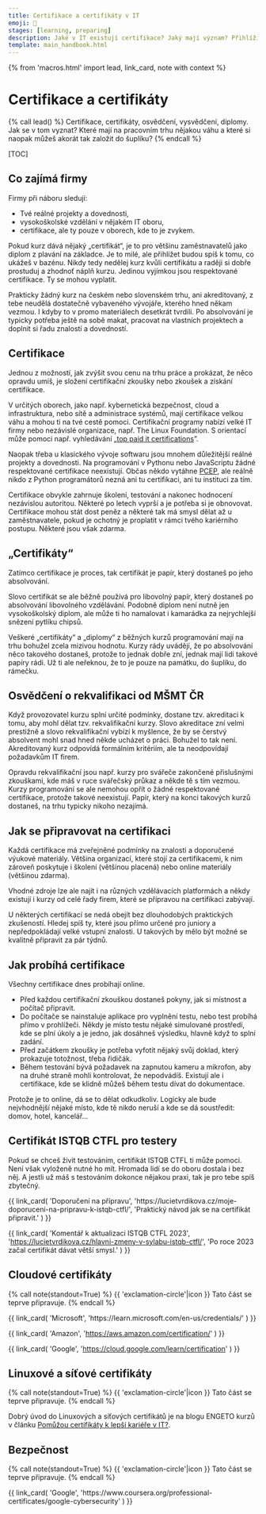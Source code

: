 ```yaml
---
title: Certifikace a certifikáty v IT
emoji: 🏅
stages: [learning, preparing]
description: Jaké v IT existují certifikace? Jaký mají význam? Přihlíží k nim někdo na pohovorech? A co „certifikáty“ z kurzů?
template: main_handbook.html
---
```


{% from 'macros.html' import lead, link_card, note with context %}

# Certifikace a certifikáty

{% call lead() %}
  Certifikace, certifikáty, osvědčení, vysvědčení, diplomy. Jak se v tom vyznat? Které mají na pracovním trhu nějakou váhu a které si naopak můžeš akorát tak založit do šuplíku?
{% endcall %}

[TOC]

## Co zajímá firmy

Firmy při náboru sledují:

- Tvé reálné projekty a dovednosti,
- vysokoškolské vzdělání v nějakém IT oboru,
- certifikace, ale ty pouze v oborech, kde to je zvykem.

Pokud kurz dává nějaký „certifikát“, je to pro většinu zaměstnavatelů jako diplom z plavání na základce. Je to milé, ale přihlížet budou spíš k tomu, co ukážeš v bazénu. Nikdy tedy nedělej kurz kvůli certifikátu a raději si dobře prostuduj a zhodnoť náplň kurzu. Jedinou vyjímkou jsou respektované certifikace. Ty se mohou vyplatit.

Prakticky žádný kurz na českém nebo slovenském trhu, ani akreditovaný, z tebe neudělá dostatečně vybaveného vývojáře, kterého hned někam vezmou. I kdyby to v promo materiálech desetkrát tvrdili. Po absolvování je typicky potřeba ještě na sobě makat, pracovat na vlastních projektech a doplnit si řadu znalostí a dovedností.

## Certifikace

Jednou z možností, jak zvýšit svou cenu na trhu práce a prokázat, že něco opravdu umíš, je složení certifikační zkoušky nebo zkoušek a získání certifikace.

V určitých oborech, jako např. kybernetická bezpečnost, cloud a infrastruktura, nebo sítě a administrace systémů, mají certifikace velkou váhu a mohou ti na tvé cestě pomoci. Certifikační programy nabízí velké IT firmy nebo nezávislé organizace, např. The Linux Foundation. S orientací může pomoci např. vyhledávání „[top paid it certifications](https://www.google.cz/search?q=top%20paid%20it%20certifications)”.

Naopak třeba u klasického vývoje softwaru jsou mnohem důležitější reálné projekty a dovednosti. Na programování v Pythonu nebo JavaScriptu žádné respektované certifikace neexistují. Občas někdo vytáhne [PCEP](https://pythoninstitute.org/pcep), ale reálně nikdo z Python programátorů nezná ani tu certifikaci, ani tu instituci za tím.

Certifikace obvykle zahrnuje školení, testování a nakonec hodnocení nezávislou autoritou. Některé po letech vyprší a je potřeba si je obnovovat. Certifikace mohou stát dost peněz a některé tak má smysl dělat až u zaměstnavatele, pokud je ochotný je proplatit v rámci tvého kariérního postupu. Některé jsou však zdarma.

## „Certifikáty“

Zatímco certifikace je proces, tak certifikát je papír, který dostaneš po jeho absolvování.

Slovo certifikát se ale běžně používá pro libovolný papír, který dostaneš po absolvování libovolného vzdělávání. Podobně diplom není nutně jen vysokoškolský diplom, ale může ti ho namalovat i kamarádka za nejrychlejší snězení pytlíku chipsů.

Veškeré „certifikáty“ a „diplomy“ z běžných kurzů programování mají na trhu bohužel zcela mizivou hodnotu. Kurzy rády uvádějí, že po absolvování něco takového dostaneš, protože to jednak dobře zní, jednak mají lidi takové papíry rádi. Už ti ale neřeknou, že to je pouze na památku, do šuplíku, do rámečku.

## Osvědčení o rekvalifikaci od MŠMT ČR

Když provozovatel kurzu splní určité podmínky, dostane tzv. akreditaci k tomu, aby mohl dělat tzv. rekvalifikační kurzy. Slovo akreditace zní velmi prestižně a slovo rekvalifikační vybízí k myšlence, že by se čerstvý absolvent mohl snad hned někde ucházet o práci. Bohužel to tak není. Akreditovaný kurz odpovídá formálním kritériím, ale ta neodpovídají požadavkům IT firem.

Opravdu rekvalifikační jsou např. kurzy pro svářeče zakončené přislušnými zkouškami, kde máš v ruce svářečský průkaz a někde tě s tím vezmou. Kurzy programování se ale nemohou opřít o žádné respektované certifikace, protože takové neexistují. Papír, který na konci takových kurzů dostaneš, na trhu typicky nikoho nezajímá.

## Jak se připravovat na certifikaci

Každá certifikace má zveřejněné podmínky na znalosti a doporučené výukové materiály. Většina organizací, které stojí za certifikacemi, k nim zároveň poskytuje i školení (většinou placená) nebo online materiály (většinou zdarma).

Vhodné zdroje lze ale najít i na různých vzdělávacích platformách a někdy existují i kurzy od celé řady firem, které se přípravou na certifikaci zabývají.

U některých certifikací se nedá obejít bez dlouhodobých praktických zkušeností. Hledej spíš ty, které jsou přímo určené pro juniory a nepředpokládají velké vstupní znalosti. U takových by mělo být možné se kvalitně připravit za pár týdnů.

## Jak probíhá certifikace

Všechny certifikace dnes probíhají online.

- Před každou certifikační zkouškou dostaneš pokyny, jak si místnost a počítač připravit.
- Do počítače se nainstaluje aplikace pro vyplnění testu, nebo test probíhá přímo v prohlížeči. Někdy je místo testu nějaké simulované prostředí, kde se plní úkoly a je jedno, jak dosáhneš výsledku, hlavně když to splní zadání.
- Před začátkem zkoušky je potřeba vyfotit nějaký svůj doklad, který prokazuje totožnost, třeba řidičák.
- Během testování bývá požadavek na zapnutou kameru a mikrofon, aby na druhé straně mohli kontrolovat, že nepodvádíš. Existují ale i certifikace, kde se klidně můžeš během testu dívat do dokumentace.

Protože je to online, dá se to dělat odkudkoliv. Logicky ale bude nejvhodnější nějaké místo, kde tě nikdo neruší a kde se dá soustředit: domov, hotel, kancelář…

## Certifikát ISTQB CTFL pro testery

Pokud se chceš živit testováním, certifikát ISTQB CTFL ti může pomoci. Není však vyloženě nutné ho mít. Hromada lidí se do oboru dostala i bez něj. A jestli už máš s testováním dokonce nějakou praxi, tak je pro tebe spíš zbytečný.

<div class="link-cards">
  {{ link_card(
    'Doporučení na přípravu',
    'https://lucietvrdikova.cz/moje-doporuceni-na-pripravu-k-istqb-ctfl/',
    'Praktický návod jak se na certifikát připravit.'
  ) }}

  {{ link_card(
    'Komentář k aktualizaci ISTQB CTFL 2023',
    'https://lucietvrdikova.cz/hlavni-zmeny-v-sylabu-istqb-ctfl/',
    'Po roce 2023 začal certifikát dávat větší smysl.'
  ) }}
</div>

## Cloudové certifikáty

{% call note(standout=True) %}
  {{ 'exclamation-circle'|icon }} Tato část se teprve připravuje.
{% endcall %}

<div class="link-cards">
  {{ link_card(
    'Microsoft',
    'https://learn.microsoft.com/en-us/credentials/'
  ) }}

  {{ link_card(
    'Amazon',
    'https://aws.amazon.com/certification/'
  ) }}

  {{ link_card(
    'Google',
    'https://cloud.google.com/learn/certification'
  ) }}
</div>

## Linuxové a síťové certifikáty

{% call note(standout=True) %}
  {{ 'exclamation-circle'|icon }} Tato část se teprve připravuje.
{% endcall %}

Dobrý úvod do Linuxových a síťových certifikátů je na blogu ENGETO kurzů v článku [Pomůžou certifikáty k lepší kariéře v IT?](https://engeto.cz/blog/linux/linux-serial-3-pomuzou-certifikaty-k-lepsi-kariere-v-it/).

## Bezpečnost

{% call note(standout=True) %}
  {{ 'exclamation-circle'|icon }} Tato část se teprve připravuje.
{% endcall %}

<div class="link-cards">
  {{ link_card(
    'Google',
    'https://www.coursera.org/professional-certificates/google-cybersecurity'
  ) }}
</div>
